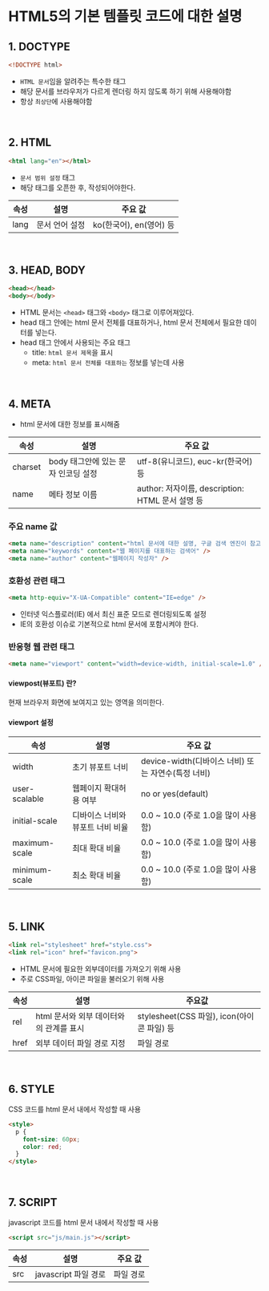 # HTML5의 기본 템플릿 코드에 대한 설명

## 1. DOCTYPE

```HTML
<!DOCTYPE html>
```

- `HTML 문서`임을 알려주는 특수한 태그
- 해당 문서를 브라우저가 다르게 렌더링 하지 않도록 하기 위해 사용해야함
- 항상 `최상단`에 사용해야함

<br/>

## 2. HTML

```html
<html lang="en"></html>
```

- `문서 범위 설정` 태그
- 해당 태그를 오픈한 후, 작성되어야한다.

| 속성 | 설명           | 주요 값                 |
| ---- | -------------- | ----------------------- |
| lang | 문서 언어 설정 | ko(한국어), en(영어) 등 |

<br />

## 3. HEAD, BODY

```html
<head></head>
<body></body>
```

- HTML 문서는 `<head>` 태그와 `<body>` 태그로 이루어져있다.
- head 태그 안에는 html 문서 전체를 대표하거나, html 문서 전체에서 필요한 데이터를 넣는다.
- head 태그 안에서 사용되는 주요 태그
  - title: `html 문서 제목`을 표시
  - meta: `html 문서 전체를 대표하는` 정보를 넣는데 사용

<br />

## 4. META

- html 문서에 대한 정보를 표시해줌

| 속성    | 설명                                | 주요 값                                          |
| ------- | ----------------------------------- | ------------------------------------------------ |
| charset | body 태그안에 있는 문자 인코딩 설정 | utf-8(유니코드), euc-kr(한국어) 등               |
| name    | 메타 정보 이름                      | author: 저자이름, description: HTML 문서 설명 등 |

### 주요 name 값

```html
<meta name="description" content="html 문서에 대한 설명, 구글 검색 엔진이 참고는 많이는 안한다고 알려져있다." />
<meta name="keywords" content="웹 페이지를 대표하는 검색어" />
<meta name="author" content="웹페이지 작성자" />
```

### 호환성 관련 태그

```html
<meta http-equiv="X-UA-Compatible" content="IE=edge" />
```

- 인터넷 익스플로러(IE) 에서 최신 표준 모드로 렌더링되도록 설정
- IE의 호환성 이슈로 기본적으로 html 문서에 포함시켜야 한다.

### 반응형 웹 관련 태그

```html
<meta name="viewport" content="width=device-width, initial-scale=1.0" />
```

#### viewpost(뷰포트) 란?

현재 브라우저 화면에 보여지고 있는 영역을 의미한다.

#### viewport 설정

| 속성          | 설명                             | 주요 값                                            |
| ------------- | -------------------------------- | -------------------------------------------------- |
| width         | 초기 뷰포트 너비                 | device-width(디바이스 너비) 또는 자연수(특정 너비) |
| user-scalable | 웹페이지 확대허용 여부           | no or yes(default)                                 |
| initial-scale | 디바이스 너비와 뷰포트 너비 비율 | 0.0 ~ 10.0 (주로 1.0을 많이 사용함)                |
| maximum-scale | 최대 확대 비율                   | 0.0 ~ 10.0 (주로 1.0을 많이 사용함)                |
| minimum-scale | 최소 확대 비율                   | 0.0 ~ 10.0 (주로 1.0을 많이 사용함)                |

<br />

## 5. LINK

```HTML
<link rel="stylesheet" href="style.css">
<link rel="icon" href="favicon.png">
```

- HTML 문서에 필요한 외부데이터를 가져오기 위해 사용
- 주로 CSS파일, 아이콘 파일을 불러오기 위해 사용

| 속성 | 설명                                    | 주요값                                     |
| ---- | --------------------------------------- | ------------------------------------------ |
| rel  | html 문서와 외부 데이터와의 관계를 표시 | stylesheet(CSS 파일), icon(아이콘 파일) 등 |
| href | 외부 데이터 파일 경로 지정              | 파일 경로                                  |

<br />

## 6. STYLE

CSS 코드를 html 문서 내에서 작성할 때 사용

```html
<style>
  p {
    font-size: 60px;
    color: red;
  }
</style>
```

<br />

## 7. SCRIPT

javascript 코드를 html 문서 내에서 작성할 때 사용

```html
<script src="js/main.js"></script>
```

| 속성 | 설명                 | 주요 값   |
| ---- | -------------------- | --------- |
| src  | javascript 파일 경로 | 파일 경로 |
